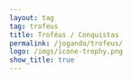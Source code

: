 ```yaml
---
layout: tag
tag: trofeus
title: Troféus / Conquistas
permalink: /jogando/trofeus/
logo: /imgs/icone-trophy.png
show_title: true
---
```

